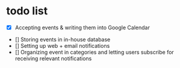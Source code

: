 # todo list
* [x] Accepting events & writing them into Google Calendar
* [] Storing events in in-house database
* [] Setting up web + email notifications
* [] Organizing event in categories and letting users subscribe for receiving relevant notifications
		